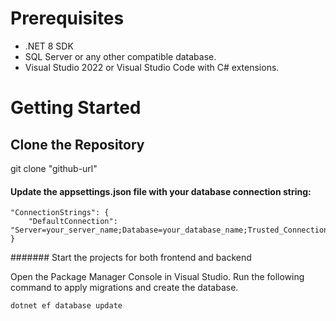 # Prerequisites
- .NET 8 SDK
- SQL Server or any other compatible database.
- Visual Studio 2022 or Visual Studio Code with C# extensions.

# Getting Started
## Clone the Repository

git clone "github-url"

#### Update the appsettings.json file with your database connection string:
```
"ConnectionStrings": {
    "DefaultConnection": "Server=your_server_name;Database=your_database_name;Trusted_Connection=true;TrustServerCertificate=true;"
}
```

####### Start the projects for both frontend and backend

Open the Package Manager Console in Visual Studio. Run the following command to apply migrations and create the database.
```
dotnet ef database update
```

